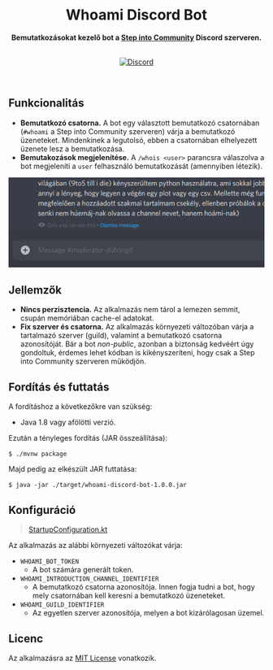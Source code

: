 <h1 align="center">Whoami Discord Bot</h1>
<div align="center">
    <strong>
        Bemutatkozásokat kezelő bot a <a href="https://discord.gg/A5yC5Hhxrs">Step into Community</a> Discord szerveren.
    </strong>
</div>
<br/>
<div align="center">

[![Discord](https://img.shields.io/discord/848942109191962665.svg?label=&logo=discord&logoColor=ffffff&color=7389D8&labelColor=6A7EC2)](https://discord.gg/A5yC5Hhxrs)


</div>
<br/>

## Funkcionalitás

  * **Bemutatkozó csatorna.** A bot egy választott bemutatkozó csatornában (`#whoami` a Step into Community szerveren) várja a bemutatkozó üzeneteket. Mindenkinek a legutolsó, ebben a csatornában elhelyezett üzenete lesz a bemutatkozása.
  * **Bemutakozások megjelenítése.** A `/whois <user>` parancsra válaszolva a bot megjeleníti a `user` felhasználó bemutatkozását (amennyiben létezik).

<div align="center">
    <img src="docs/img/demo.gif">
</div>

## Jellemzők

  * **Nincs perzisztencia.** Az alkalmazás nem tárol a lemezen semmit, csupán memóriában cache-el adatokat.
  * **Fix szerver és csatorna.** Az alkalmazás környezeti változóban várja a tartalmazó szerver (guild), valamint a bemutatkozó csatorna azonosítóját. Bár a bot *non-public*, azonban a biztonság kedvéért úgy gondoltuk, érdemes lehet kódban is kikényszeríteni, hogy csak a Step into Community szerveren működjön.

## Fordítás és futtatás

A fordításhoz a következőkre van szükség:

  * Java 1.8 vagy afölötti verzió.

Ezután a tényleges fordítás (JAR összeállítása):

~~~~
$ ./mvnw package
~~~~

Majd pedig az elkészült JAR futtatása:

~~~~
$ java -jar ./target/whoami-discord-bot-1.0.0.jar
~~~~

## Konfiguráció

> [StartupConfiguration.kt](src/main/kotlin/hu/stepintomeetups/whoami/configuration/StartupConfiguration.kt9)

Az alkalmazás az alábbi környezeti változókat várja:

  * `WHOAMI_BOT_TOKEN`
    * A bot számára generált token.
  * `WHOAMI_INTRODUCTION_CHANNEL_IDENTIFIER`
    * A bemutatkozó csatorna azonosítója. Innen fogja tudni a bot, hogy mely csatornában kell keresni a bemutatkozó üzeneteket.
  * `WHOAMI_GUILD_IDENTIFIER`
    * Az egyetlen szerver azonosítója, melyen a bot kizárólagosan üzemel.

## Licenc

Az alkalmazásra az [MIT License](LICENSE) vonatkozik.
